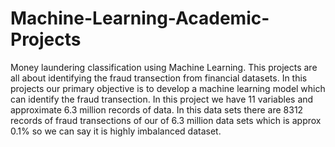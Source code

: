# Machine-Learning-Academic-Projects
Money laundering classification using Machine Learning.
This projects are all about identifying the fraud transection from financial datasets.
In this projects our primary objective is to develop a machine learning model which can identify the fraud transection. 
In this project we have 11 variables and approximate 6.3 million records of data. 
In this data sets there are 8312 records of fraud transections of our of 6.3 million data sets which is approx 0.1% so we can say it is highly imbalanced dataset.
